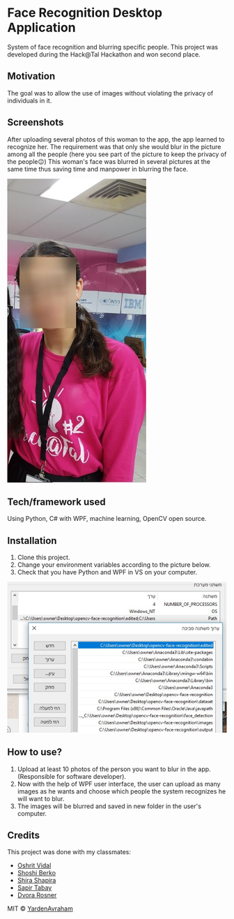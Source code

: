 # Face Recognition Desktop Application
 System of face recognition and blurring specific people. This project was developed during the Hack@Tal Hackathon and won second place.

## Motivation
The goal was to allow the use of images without violating the privacy of individuals in it. 


## Screenshots
After uploading several photos of this woman to the app, the app learned to recognize her. The requirement was that only she would blur in the picture among all the people (here you see part of the picture to keep the privacy of the people:wink:) This woman's face was blurred in several pictures at the same time thus saving time and manpower in blurring the face.

![Image of Yaktocat](https://github.com/yardenavraham/Face-recognition-system/blob/master/FaceRecognitionScreenShot.jpeg)

## Tech/framework used

Using Python, C# with WPF, machine learning, OpenCV open source.

## Installation

1. Clone this project.
2. Change your environment variables according to the picture below.
3. Check that you have Python and WPF in VS on your computer.

![Image of Yaktocat](https://github.com/yardenavraham/Face-recognition-system/blob/master/EnvironmentVariablesScreenShot.jpeg)



## How to use?

1. Upload at least 10 photos of the person you want to blur in the app.(Responsible for software developer).
2. Now with the help of WPF user interface, the user can upload as many images as he wants and choose which people the system recognizes he will want to blur.
3. The images will be blurred and saved in new folder in the user's computer.

## Credits

This project was done with my classmates:
- [Oshrit Vidal](https://github.com/oshrit2019)
- [Shoshi Berko]()
- [Shira Shapira]()
- [Sapir Tabay]()
- [Dvora Rosner]()


MIT © [YardenAvraham](https://github.com/yardenavraham)
